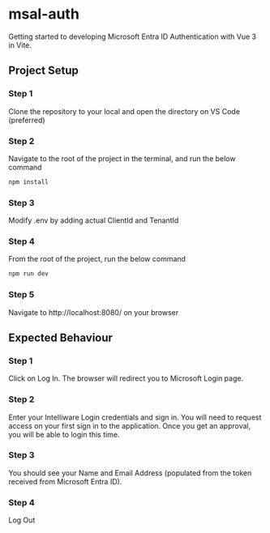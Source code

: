 # msal-auth

Getting started to developing Microsoft Entra ID Authentication with Vue 3 in Vite.

## Project Setup
### Step 1
Clone the repository to your local and open the directory on VS Code (preferred)

### Step 2
Navigate to the root of the project in the terminal, and run the below command
```sh
npm install
```

### Step 3
Modify .env by adding actual ClientId and TenantId

### Step 4
From the root of the project, run the below command
```sh
npm run dev
```
### Step 5
Navigate to http://localhost:8080/ on your browser

## Expected Behaviour
### Step 1
Click on Log In. The browser will redirect you to Microsoft Login page.

### Step 2
Enter your Intelliware Login credentials and sign in. You will need to request access on your first sign in to the application. Once you get an approval, you will be able to login this time.

### Step 3
You should see your Name and Email Address (populated from the token received from Microsoft Entra ID).

### Step 4
Log Out
